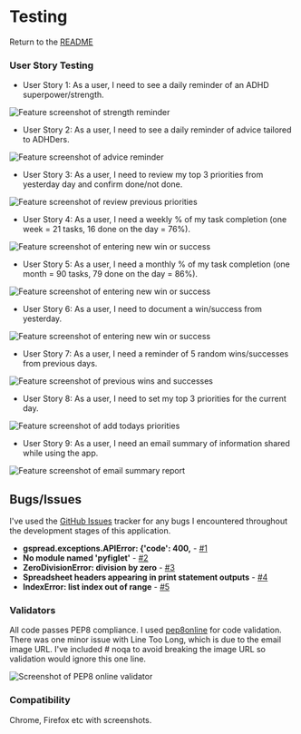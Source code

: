 
# Testing

Return to the [README](README.md)

### User Story Testing

* User Story 1: As a user, I need to see a daily reminder of an ADHD superpower/strength.

 ![Feature screenshot of strength reminder](documentation/features/featureoption1strenghts.png)

* User Story 2: As a user, I need to see a daily reminder of advice tailored to ADHDers.

 ![Feature screenshot of advice reminder](documentation/features/featureoption1advice.png)

* User Story 3: As a user, I need to review my top 3 priorities from yesterday day and confirm done/not done.

 ![Feature screenshot of review previous priorities](documentation/features/featureoption1oldpriorities.png)

* User Story 4: As a user, I need a weekly % of my task completion (one week = 21 tasks, 16 done on the day = 76%). 

 ![Feature screenshot of entering new win or success](documentation/features/feature1weeklyreport.png)

* User Story 5: As a user, I need a monthly % of my task completion (one month = 90 tasks, 79 done on the day = 86%).

 ![Feature screenshot of entering new win or success](documentation/features/feature1monthlyreport.png)

* User Story 6: As a user, I need to document a win/success from yesterday.

 ![Feature screenshot of entering new win or success](documentation/features/feature1newwin.png)

* User Story 7: As a user, I need a reminder of 5 random wins/successes from previous days. 

 ![Feature screenshot of previous wins and successes](documentation/features/feature1oldwin.png)

* User Story 8: As a user, I need to set my top 3 priorities for the current day.

 ![Feature screenshot of add todays priorities](documentation/features/featureoption1newpriorities.png)

* User Story 9: As a user, I need an email summary of information shared while using the app.

 ![Feature screenshot of email summary report](documentation/features/feature1emailsummary.png)

## Bugs/Issues

I've used the [GitHub Issues](https://github.com/declanosullivan/ADHD-Superheros/issues) tracker for any bugs I encountered throughout the development stages of this application.

* **gspread.exceptions.APIError: {'code': 400,** - [#1](https://github.com/declanosullivan/ADHD-Superheros/issues/1)
* **No module named 'pyfiglet'** - [#2](https://github.com/declanosullivan/ADHD-Superheros/issues/2)
* **ZeroDivisionError: division by zero** - [#3](https://github.com/declanosullivan/ADHD-Superheros/issues/3)
* **Spreadsheet headers appearing in print statement outputs** - [#4](https://github.com/declanosullivan/ADHD-Superheros/issues/4)
* **IndexError: list index out of range** - [#5](https://github.com/declanosullivan/ADHD-Superheros/issues/5)

### Validators

All code passes PEP8 compliance. I used [pep8online](http://pep8online.com/) for code validation.
There was one minor issue with Line Too Long, which is due to the email image URL. I've included # noqa to avoid breaking the image URL so validation would ignore this one line.

 ![Screenshot of PEP8 online validator](documentation/testing/pep8.png)

### Compatibility

Chrome, Firefox etc with screenshots. 
